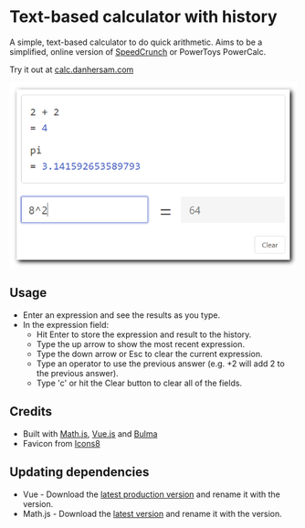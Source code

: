 # Text-based calculator with history

A simple, text-based calculator to do quick arithmetic. Aims to be a simplified, online version of [SpeedCrunch](https://speedcrunch.org/) or PowerToys PowerCalc.

Try it out at [calc.danhersam.com](https://calc.danhersam.com/)

![](text-calculator-thumbnail.png)

## Usage

* Enter an expression and see the results as you type.
* In the expression field:
    * Hit Enter to store the expression and result to the history.
    * Type the up arrow to show the most recent expression.
    * Type the down arrow or Esc to clear the current expression.
    * Type an operator to use the previous answer (e.g. +2 will add 2 to the previous answer).
    * Type 'c' or hit the Clear button to clear all of the fields.

## Credits

* Built with [Math.js](https://mathjs.org/), [Vue.js](https://vuejs.org/) and [Bulma](https://bulma.io/)
* Favicon from [Icons8](https://icons8.com/icon/23154/calculator)

## Updating dependencies

* Vue - Download the [latest production version](https://vuejs.org/js/vue.min.js) and rename it with the version.
* Math.js - Download the [latest version](https://unpkg.com/mathjs@latest/lib/browser/math.js) and rename it with the version.
